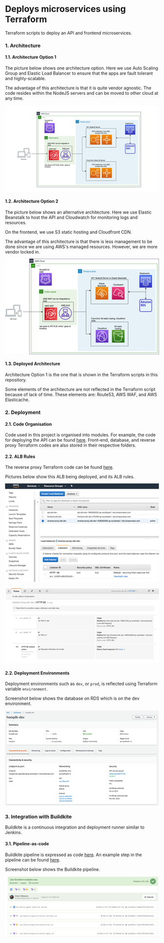 # Deploys microservices using Terraform

Terraform scripts to deploy an API and frontend microservices.

### 1. Architecture

#### 1.1. Architecture Option 1

The picture below shows one architecture option. Here we use Auto Scaling Group
and Elastic Load Balancer to ensure that the apps are fault tolerant and
highly-scalable.

The advantage of this architecture is that it is quite vendor agnostic. The code
resides within the NodeJS servers and can be moved to other cloud at any time.

![Arch Option 1](./docs/images/hooq_arch_op_1.png)

#### 1.2. Architecture Option 2

The picture below shows an alternative architecture. Here we use Elastic Beanstalk
to host the API and Cloudwatch for monitoring logs and resources.

On the frontend, we use S3 static hosting and Cloudfront CDN.

The advantage of this architecture is that there is less management to be done
since we are using AWS's managed resources. However, we are more vendor locked in.

![Arch Option 2](./docs/images/hooq_arch_op_2.png)

#### 1.3. Deployed Architecture

Architecture Option 1 is the one that is shown in the Terraform scripts in this
repository. 

Some elements of the architecture are not reflected in the Terraform script
because of lack of time. These elements are: Route53, AWS WAF, and AWS Elasticache.

### 2. Deployment

#### 2.1. Code Organisation

Code used in this project is organised into modules. For example, the code for
deploying the API can be found [here](https://github.com/devacto/hooq/blob/master/modules/api/main.tf).
Front-end, database, and reverse proxy Terraform codes are also stored in their respective folders.

#### 2.2. ALB Rules

The reverse proxy Terraform code can be found [here](https://github.com/devacto/hooq/blob/master/modules/reverseproxy/main.tf).

Pictures below show this ALB being deployed, and its ALB rules.

![ALB](./docs/images/hooq_alb.png)

![Rules](./docs/images/hooq_alb_rules.png)

#### 2.2. Deployment Environments

Deployment environments such as `dev`, or `prod`, is reflected using Terraform variable `environment`.

Screenshot below shows the database on RDS which is on the dev environment.

![DB](./docs/images/hooq_db.png)

### 3. Integration with Buildkite

Buildkite is a continuous integration and deployment runner similar to Jenkins.

#### 3.1. Pipeline-as-code

Buildkite pipeline is expressed as code [here](https://github.com/devacto/hooq/blob/master/.buildkite/pipeline.yml).
An example step in the pipeline can be found [here](https://github.com/devacto/hooq/blob/master/.buildkite/terraform-apply.sh).

Screenshot below shows the Buildkite pipeline.

![Buildkite](./docs/images/buildkite.png)
